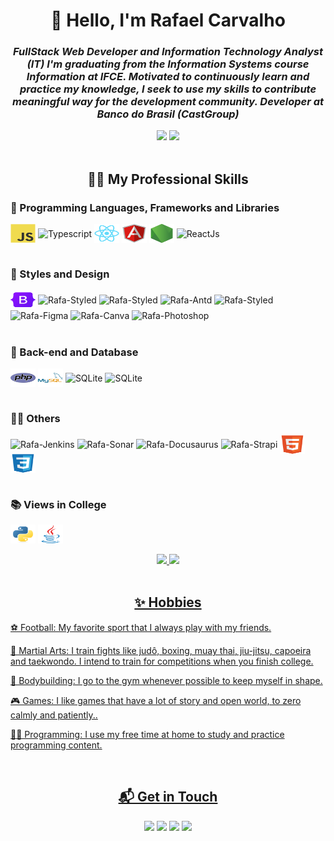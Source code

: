 <h1 align='center'> 👋 Hello, I'm Rafael Carvalho </h1>
<h3 align='center'><em>
   FullStack Web Developer and Information Technology Analyst (IT) I'm graduating from the Information Systems course
    Information at IFCE.
    Motivated to continuously learn and practice my knowledge, I seek to use my skills to contribute
    meaningful way for the development community. Developer at Banco do Brasil (CastGroup)
</em>
</h3>
<div align='center'>
  <a href='https://rafaelcarvalho-dev.web.app/' target='_blank'><img
      src='https://img.shields.io/badge/-PORTF%C3%93LIO-%234361ee?style=for-the-badge' target='_blank'></a>
  <a href='https://www.canva.com/design/DAFCyKyjIeM/kLdG6gaV7tI2FsD36Za0TA/edit?utm_content=DAFCyKyjIeM&utm_campaign=designshare&utm_medium=link2&utm_source=sharebutton'
    target='_blank'><img src='https://img.shields.io/badge/-CURR%C3%8DCULO-lightgrey?style=for-the-badge'
      target='_blank'></a>
</div>

<br>

<h2 align='center'> 👩‍💻 My Professional Skills </h2>

<h3>🚀 Programming Languages, Frameworks and Libraries</h3>
<div display: 'inline-block'>
  <img align='center' alt='Javascript' height='30' width='40'
    src='https://raw.githubusercontent.com/devicons/devicon/master/icons/javascript/javascript-original.svg'>
     <img align='center' alt='Typescript' height='30' width='40'
    src='https://cdn.jsdelivr.net/gh/devicons/devicon@latest/icons/typescript/typescript-original.svg'>
     <img align='center' alt='ReactJs' height='30' width='40'
    src='https://raw.githubusercontent.com/devicons/devicon/master/icons/react/react-original.svg'>
  <img align='center' alt='ReactJs' height='30' width='40'
    src='https://raw.githubusercontent.com/devicons/devicon/master/icons/angularjs/angularjs-original.svg'>
  <img align='center' alt='NodeJS' height='30' width='40'
    src='https://raw.githubusercontent.com/devicons/devicon/master/icons/nodejs/nodejs-original.svg'>
  <img align='center' alt='ReactJs' height='30'
    src='https://user-images.githubusercontent.com/43313420/105893220-1bae8780-6013-11eb-87be-eeac845ecc6f.png'>
</div>

<br>

<h3>🎨 Styles and Design</h3>

<div display: 'inline-block'>
  <img align='center' alt='Rafa-Bootstrap' height='30' width='40'
    src='https://raw.githubusercontent.com/devicons/devicon/master/icons/bootstrap/bootstrap-original.svg'>
  <img align='center' alt='Rafa-Styled' height='30' width='30' src='https://www.styled-components.com/atom.png'>
  <img align='center' alt='Rafa-Styled' height='30' width='40'
    src='https://cdn.jsdelivr.net/gh/devicons/devicon/icons/materialui/materialui-original.svg'>
  <img align='center' alt='Rafa-Antd' height='30' width='40'
    src='https://cdn.jsdelivr.net/gh/devicons/devicon@latest/icons/antdesign/antdesign-original.svg'>
      <img align='center' alt='Rafa-Styled' height='30' width='40'
    src='https://cdn.jsdelivr.net/gh/devicons/devicon/icons/sass/sass-original.svg'>
     <img align='center' alt='Rafa-Figma' height='30' width='40'
    src='https://cdn.jsdelivr.net/gh/devicons/devicon@latest/icons/figma/figma-original.svg'>
     <img align='center' alt='Rafa-Canva' height='30' width='40'
    src='https://cdn.jsdelivr.net/gh/devicons/devicon@latest/icons/canva/canva-original.svg'>
     <img align='center' alt='Rafa-Photoshop' height='30' width='40'
    src='https://cdn.jsdelivr.net/gh/devicons/devicon@latest/icons/photoshop/photoshop-original.svg'>
</div>

<br>

<h3>💾 Back-end and Database</h3>
<div display: 'inline-block'>
  <img align='center' alt='Php' height='30' width='40'
    src='https://raw.githubusercontent.com/devicons/devicon/master/icons/php/php-original.svg'>
  <img align='center' alt='MySql' height='30' width='40'
    src='https://raw.githubusercontent.com/devicons/devicon/master/icons/mysql/mysql-original-wordmark.svg'>
  <img align='center' alt='SQLite' height='30' width='40'
    src='https://cdn.jsdelivr.net/gh/devicons/devicon/icons/sqlite/sqlite-original.svg'>
  <img align='center' alt='SQLite' height='30' width='40'
    src='https://cdn.jsdelivr.net/gh/devicons/devicon/icons/express/express-original-wordmark.svg'>
   
</div>

<br>

<h3>👩‍💻 Others</h3>
<div display: 'inline-block'>
   <img align='center' alt='Rafa-Jenkins' height='30' width='40'
    src='https://cdn.jsdelivr.net/gh/devicons/devicon@latest/icons/jenkins/jenkins-original.svg'>
   <img align='center' alt='Rafa-Sonar' height='30' width='40'
    src='https://cdn.jsdelivr.net/gh/devicons/devicon@latest/icons/sonarqube/sonarqube-original.svg'>
     <img align='center' alt='Rafa-Docusaurus' height='30' width='40'
    src='https://docusaurus.io/pt-BR/img/docusaurus.svg'>
        <img align='center' alt='Rafa-Strapi' height='30' width='40'
    src='https://mms.businesswire.com/media/20210422005416/en/792790/23/Logo.WhiteBackground.jpg'>
  <img align='center' alt='Rafa-HTML' height='30' width='40'
    src='https://raw.githubusercontent.com/devicons/devicon/master/icons/html5/html5-original.svg'>
  <img align='center' alt='Rafa-CSS' height='30' width='40'
    src='https://raw.githubusercontent.com/devicons/devicon/master/icons/css3/css3-original.svg'>
</div>

<br>

<h3>📚 Views in College</h3>
<div display: 'inline-block'>
  <img align='center' alt='Python' height='30' width='40'
    src='https://raw.githubusercontent.com/devicons/devicon/master/icons/python/python-original.svg'>
  <img align='center' alt='Java' height='30' width='40'
    src='https://raw.githubusercontent.com/devicons/devicon/master/icons/java/java-original.svg'>
</div>

<br>

<div align='center'>
  <a href='https://github.com/rafaelcarvalho-git'>
    <img height='180em'
      src='https://github-readme-stats.vercel.app/api?username=rafaelcarvalho-git&show_icons=true&theme=dark&include_all_commits=true&count_private=true' />
    <img height='180em'
      src='https://github-readme-stats.vercel.app/api/top-langs/?username=rafaelcarvalho-git&layout=compact&langs_count=7&theme=dark' />
</div>

<br>

<h2 align='center'>✨ Hobbies </h2>
<div>
  <p>⚽ Football: My favorite sport that I always play with my friends.</p>
  <p>🥊 Martial Arts: I train fights like judô, boxing, muay thai, jiu-jitsu, capoeira and taekwondo. I intend to train for
    competitions when you finish college.</p>
  <p>💪 Bodybuilding: I go to the gym whenever possible to keep myself in shape.</p>
  <p>🎮 Games: I like games that have a lot of story and open world, to zero calmly and patiently..</p>
  <p>👨‍💻 Programming: I use my free time at home to study and practice programming content.</p>
</div>
<br>

<h2 align='center'> 📬 Get in Touch</h2>
<div align='center'>
  <a href='https://api.whatsapp.com/send/?phone=5588988573004&text&app_absent=0' target='_blank'><img
      src='https://img.shields.io/badge/WhatsApp-25D366?style=for-the-badge&logo=whatsapp&logoColor=white'
      target='_blank'></a>
  <a href='https://instagram.com/rafaelcarvalho.js' target='_blank'><img
      src='https://img.shields.io/badge/-Instagram-%23E4405F?style=for-the-badge&logo=instagram&logoColor=white'
      target='_blank'></a>
  <a href='mailto:rafaskyplay@gmail.com'><img
      src='https://img.shields.io/badge/-Gmail-%23333?style=for-the-badge&logo=gmail&logoColor=white'
      target='_blank'></a>
  <a href='https://www.linkedin.com/in/rafaelcarvalho-ti/-45875016a' target='_blank'><img
      src='https://img.shields.io/badge/-LinkedIn-%230077B5?style=for-the-badge&logo=linkedin&logoColor=white'
      target='_blank'></a>
</div>
